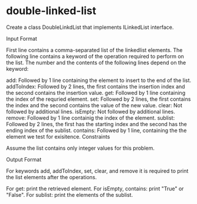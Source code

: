 # double-linked-list
Create a class DoubleLinkdList that implements ILinkedList interface.

Input Format

First line contains a comma-separated list of the linkedlist elements.
The following line contains a keyword of the operation required to perform on the list.
The number and the contents of the following lines depend on the keyword:

add: Followed by 1 line containing the element to insert to the end of the list.
addToIndex: Followed by 2 lines, the first contains the insertion index and the second contains the insertion value.
get: Followed by 1 line containing the index of the requried element.
set: Followed by 2 lines, the first contains the index and the second contains the value of the new value.
clear: Not followed by additional lines.
isEmpty: Not followed by additional lines.
remove: Followed by 1 line containig the index of the element.
sublist: Followed by 2 lines, the first has the starting index and the second has the ending index of the sublist.
contains: Followed by 1 line, containing the the element we test for exisitence.
Constraints

Assume the list contains only integer values for this problem.

Output Format

For keywords add, addToIndex, set, clear, and remove it is required to print the list elements after the operations.

For get: print the retrieved element.
For isEmpty, contains: print "True" or "False".
For sublist: print the elements of the sublist.
